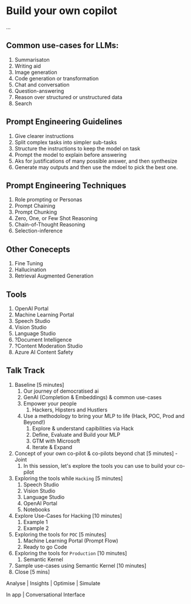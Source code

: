 # Build your own copilot

...

## Common use-cases for LLMs:
1. Summarisaton
1. Writing aid
1. Image generation
1. Code generation or transformation
1. Chat and conversation
1. Question-answering
1. Reason over structured or unstructured data
1. Search

## Prompt Engineering Guidelines
1. Give clearer instructions
1. Split complex tasks into simpler sub-tasks
1. Structure the instructions to keep the model on task
1. Prompt the model to explain before answering
1. Aks for justifications of many possible answer, and then synthesize
1. Generate may outputs and then use the mdoel to pick the best one.

## Prompt Engineering Techniques
1. Role prompting or Personas
1. Prompt Chaining
1. Prompt Chunking
1. Zero, One, or Few Shot Reasoning
1. Chain-of-Thought Reasoning
1. Selection-inference

## Other Conecepts
1. Fine Tuning
1. Hallucination
1. Retrieval Augmented Generation

## Tools
1. OpenAI Portal
1. Machine Learning Portal
1. Speech Studio
1. Vision Studio
1. Language Studio
1. ?Document Intelligence
1. ?Content Moderation Studio
1. Azure AI Content Safety

## Talk Track
1. Baseline [5 minutes] 
    1. Our journey of democratised ai
    1. GenAI (Completion & Embeddings) & common use-cases
    1. Empower your people
        1. Hackers, Hipsters and Hustlers
    1. Use a methodology to bring your MLP to life (Hack, POC, Prod and Beyond!)
        1. Explore & understand capibilities via Hack
        1. Define, Evaluate and Build your MLP
        1. GTM with Microsoft
        1. Iterate & Expand
1. Concept of your own co-pilot & co-pilots beyond chat [5 minutes] - Joint
    1. In this session, let's explore the tools you can use to build your co-pilot
1. Exploring the tools while `Hacking` [5 minutes] 
    1. Speech Studio
    1. Vision Studio
    1. Language Studio
    1. OpenAI Portal
    1. Notebooks
1. Explore Use-Cases for Hacking [10 minutes] 
    1. Example 1
    1. Example 2
1. Exploring the tools for `POC` [5 minutes]
    1. Machine Learning Portal (Prompt Flow)
    1. Ready to go Code 
1. Exploring the tools for `Production` [10 minutes]
    1. Semantic Kernel
1. Sample use-cases using Semantic Kernel [10 minutes]
1. Close [5 mins]


Analyse | Insights | Optimise | Simulate

In app | Conversational Interface 



